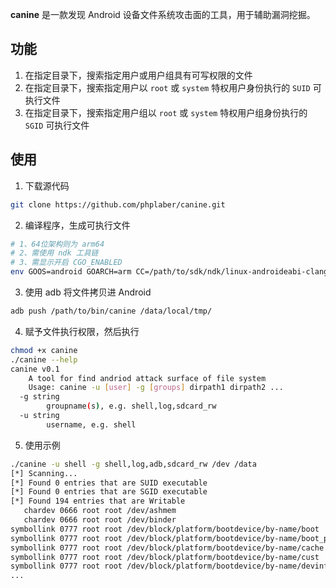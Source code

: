 **canine** 是一款发现 Android 设备文件系统攻击面的工具，用于辅助漏洞挖掘。

## 功能
1. 在指定目录下，搜索指定用户或用户组具有可写权限的文件
2. 在指定目录下，搜索指定用户以 `root` 或 `system` 特权用户身份执行的 `SUID` 可执行文件 
3. 在指定目录下，搜索指定用户组以 `root` 或 `system` 特权用户组身份执行的 `SGID` 可执行文件 

## 使用
1. 下载源代码
``` bash
git clone https://github.com/phplaber/canine.git
```
2. 编译程序，生成可执行文件
``` bash
# 1、64位架构则为 arm64 
# 2、需使用 ndk 工具链 
# 3、需显示开启 CGO_ENABLED
env GOOS=android GOARCH=arm CC=/path/to/sdk/ndk/linux-androideabi-clang CGO_ENABLED=1 go build  -o ./bin/ -v ./cmd/canine
```
3. 使用 adb 将文件拷贝进 Android
``` bash
adb push /path/to/bin/canine /data/local/tmp/
```
4. 赋予文件执行权限，然后执行
``` bash
chmod +x canine
./canine --help                                    
canine v0.1
	A tool for find andriod attack surface of file system
	Usage: canine -u [user] -g [groups] dirpath1 dirpath2 ...
  -g string
    	groupname(s), e.g. shell,log,sdcard_rw
  -u string
    	username, e.g. shell
```
5. 使用示例
``` bash
./canine -u shell -g shell,log,adb,sdcard_rw /dev /data
[*] Scanning...
[*] Found 0 entries that are SUID executable
[*] Found 0 entries that are SGID executable
[*] Found 194 entries that are Writable
   chardev 0666 root root /dev/ashmem
   chardev 0666 root root /dev/binder
symbollink 0777 root root /dev/block/platform/bootdevice/by-name/boot
symbollink 0777 root root /dev/block/platform/bootdevice/by-name/boot_para
symbollink 0777 root root /dev/block/platform/bootdevice/by-name/cache
symbollink 0777 root root /dev/block/platform/bootdevice/by-name/cust
symbollink 0777 root root /dev/block/platform/bootdevice/by-name/devinfo
...
```